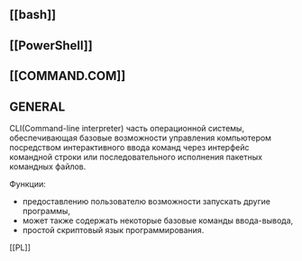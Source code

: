## [[bash]]

## [[PowerShell]]

## [[COMMAND.COM]]

## GENERAL

CLI(Сommand-line interpreter) часть операционной системы, обеспечивающая базовые возможности управления компьютером посредством интерактивного ввода команд через интерфейс командной строки или последовательного исполнения пакетных командных файлов.

Функции:
- предоставлению пользователю возможности запускать другие программы,
- может также содержать некоторые базовые команды ввода-вывода,
- простой скриптовый язык программирования.

[[PL]]